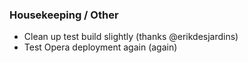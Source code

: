 
### Housekeeping / Other

- Clean up test build slightly (thanks @erikdesjardins)
- Test Opera deployment again (again)
